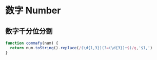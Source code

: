 # 数字 Number

## 数字千分位分割
```javascript
function commafy(num) {
  return num.toString().replace(/(\d{1,3})(?=(\d{3})+$)/g,'$1,')
}
```

